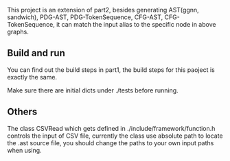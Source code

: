 This project is an extension of part2, besides generating AST(ggnn, sandwich), PDG-AST, PDG-TokenSequence, CFG-AST, CFG-TokenSequence, it can match the input alias to the specific node in above graphs.

## Build and run

You can find out the build steps in part1, the build steps for this paoject is exactly the same.

Make sure there are initial dicts under ./tests before running.

## Others

The class CSVRead which gets defined in ./include/framework/function.h controls the input of CSV file, currently the class use absolute path to locate the .ast source file, you should change the paths to your own input paths when using.

